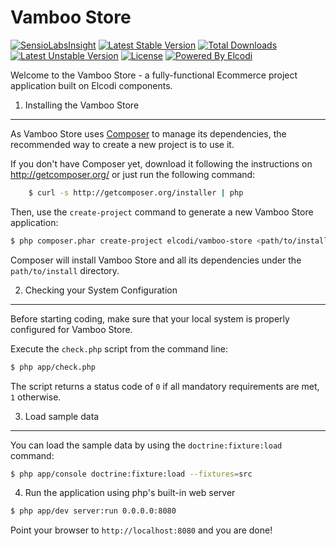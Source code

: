 Vamboo Store
============

[![SensioLabsInsight](https://insight.sensiolabs.com/projects/1940740e-9fe0-498e-8962-024b173a29c0/mini.png)](https://insight.sensiolabs.com/projects/1940740e-9fe0-498e-8962-024b173a29c0)
[![Latest Stable Version](https://poser.pugx.org/elcodi/vamboo-store/v/stable.png)](https://packagist.org/packages/elcodi/vamboo-store)
[![Total Downloads](https://poser.pugx.org/elcodi/vamboo-store/downloads.png)](https://packagist.org/packages/elcodi/vamboo-store)
[![Latest Unstable Version](https://poser.pugx.org/elcodi/vamboo-store/v/unstable.png)](https://packagist.org/packages/elcodi/vamboo-store)
[![License](https://poser.pugx.org/elcodi/elcodi/license.png)](https://packagist.org/packages/elcodi/elcodi)
[![Powered By Elcodi](http://elcodi.io/static/elcodi.badge.png)](http://github.com/elcodi)

Welcome to the Vamboo Store - a fully-functional Ecommerce project
application built on Elcodi components.

1) Installing the Vamboo Store
----------------------------------

As Vamboo Store uses [Composer][2] to manage its dependencies, the recommended
way to create a new project is to use it.

If you don't have Composer yet, download it following the instructions on
http://getcomposer.org/ or just run the following command:

```bash
    $ curl -s http://getcomposer.org/installer | php
```

Then, use the `create-project` command to generate a new Vamboo Store
application:

```bash
$ php composer.phar create-project elcodi/vamboo-store <path/to/install> dev-master
```

Composer will install Vamboo Store and all its dependencies under the
`path/to/install` directory.

2) Checking your System Configuration
-------------------------------------

Before starting coding, make sure that your local system is properly
configured for Vamboo Store.

Execute the `check.php` script from the command line:

```bash
$ php app/check.php
```    

The script returns a status code of `0` if all mandatory requirements are met,
`1` otherwise.

3) Load sample data
-------------------

You can load the sample data by using the ``doctrine:fixture:load`` command:

```bash
$ php app/console doctrine:fixture:load --fixtures=src
```

4) Run the application using php's built-in web server

```bash
$ php app/dev server:run 0.0.0.0:8080
```

Point your browser to ``http://localhost:8080`` and you are done!

[1]:  http://symfony.com/doc/2.4/book/installation.html
[2]:  http://getcomposer.org/
